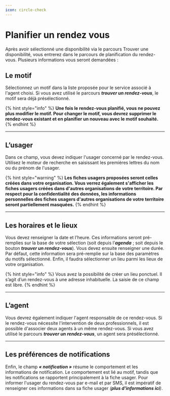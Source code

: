 ```yaml
---
icon: circle-check
---
```


# Planifier un rendez vous

Après avoir sélectionné une disponibilité via le parcours Trouver une disponibilité, vous entrerez dans le parcours de planification du rendez-vous. Plusieurs informations vous seront demandées :

## Le m**otif**

Sélectionnez un motif dans la liste proposée pour le service associé à l'agent choisi. Si vous avez utilisé le parcours _**trouver un rendez-vous**_, le motif sera déjà présélectionné.

{% hint style="info" %}
**Une fois le rendez-vous planifié, vous ne pouvez plus modifier le motif. Pour changer le motif, vous devrez supprimer le rendez-vous existant et en planifier un nouveau avec le motif souhaité.**
{% endhint %}

***

## L’u**sager**

Dans ce champ, vous devez indiquer l'usager concerné par le rendez-vous. Utilisez le moteur de recherche en saisissant les premières lettres du nom ou du prénom de l'usager.

{% hint style="warning" %}
**Les fiches usagers proposées seront celles créées dans votre organisation. Vous verrez également s'afficher les fiches usagers créées dans d'autres organisations de votre territoire. Par respect pour la confidentialité des données, les informations personnelles des fiches usagers d'autres organisations de votre territoire seront partiellement masquées.**
{% endhint %}

***

## Les horaires et le lieux

Vous devez renseigner la date et l’heure. Ces informations seront pré-remplies sur la base de votre sélection (soit depuis l’_**agenda**_ ; soit depuis le bouton _**trouver un rendez-vous**_). Vous devez ensuite renseigner une durée. Par défaut, cette information sera pré-remplie sur la base des paramètres du motifs sélectionné. Enfin, il faudra sélectionner un lieu parmi les lieux de votre organisation.

{% hint style="info" %}
Vous avez la possibilité de créer un lieu ponctuel. Il s’agit d’un rendez-vous à une adresse inhabituelle. La saisie de ce champ est libre.
{% endhint %}

***

## L’a**gent**

Vous devrez également indiquer l'agent responsable de ce rendez-vous. Si le rendez-vous nécessite l'intervention de deux professionnels, il est possible d'associer deux agents à un même rendez-vous. Si vous avez utilisé le parcours _**trouver un rendez-vous**_, un agent sera présélectionné.

***

## **Les préférences de notifications**

Enfin, le champ _**« notification »**_ résume le comportement et les informations de notification. Le comportement est lié au motif, tandis que les notifications se rapportent principalement à la fiche usager. Pour informer l'usager du rendez-vous par e-mail et par SMS, il est impératif de renseigner ces informations dans sa fiche usager _(**plus d'informations ici**)_.

